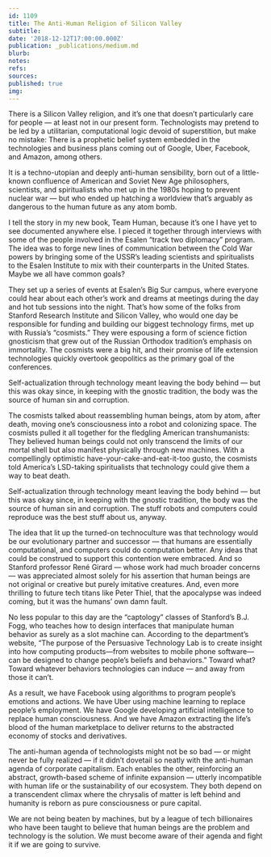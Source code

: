 ```yaml
---
id: 1109
title: The Anti-Human Religion of Silicon Valley
subtitle: 
date: '2018-12-12T17:00:00.000Z'
publication: _publications/medium.md
blurb: 
notes: 
refs: 
sources: 
published: true
img: 
---
```

There is a Silicon Valley religion, and it’s one that doesn’t particularly care for people — at least not in our present form. Technologists may pretend to be led by a utilitarian, computational logic devoid of superstition, but make no mistake: There is a prophetic belief system embedded in the technologies and business plans coming out of Google, Uber, Facebook, and Amazon, among others.

It is a techno-utopian and deeply anti-human sensibility, born out of a little-known confluence of American and Soviet New Age philosophers, scientists, and spiritualists who met up in the 1980s hoping to prevent nuclear war — but who ended up hatching a worldview that’s arguably as dangerous to the human future as any atom bomb.

I tell the story in my new book, Team Human, because it’s one I have yet to see documented anywhere else. I pieced it together through interviews with some of the people involved in the Esalen “track two diplomacy” program. The idea was to forge new lines of communication between the Cold War powers by bringing some of the USSR’s leading scientists and spiritualists to the Esalen Institute to mix with their counterparts in the United States. Maybe we all have common goals?

They set up a series of events at Esalen’s Big Sur campus, where everyone could hear about each other’s work and dreams at meetings during the day and hot tub sessions into the night. That’s how some of the folks from Stanford Research Institute and Silicon Valley, who would one day be responsible for funding and building our biggest technology firms, met up with Russia’s “cosmists.” They were espousing a form of science fiction gnosticism that grew out of the Russian Orthodox tradition’s emphasis on immortality. The cosmists were a big hit, and their promise of life extension technologies quickly overtook geopolitics as the primary goal of the conferences.

Self-actualization through technology meant leaving the body behind — but this was okay since, in keeping with the gnostic tradition, the body was the source of human sin and corruption.

The cosmists talked about reassembling human beings, atom by atom, after death, moving one’s consciousness into a robot and colonizing space. The cosmists pulled it all together for the fledgling American transhumanists: They believed human beings could not only transcend the limits of our mortal shell but also manifest physically through new machines. With a compellingly optimistic have-your-cake-and-eat-it-too gusto, the cosmists told America’s LSD-taking spiritualists that technology could give them a way to beat death.

Self-actualization through technology meant leaving the body behind — but this was okay since, in keeping with the gnostic tradition, the body was the source of human sin and corruption. The stuff robots and computers could reproduce was the best stuff about us, anyway.

The idea that lit up the turned-on technoculture was that technology would be our evolutionary partner and successor — that humans are essentially computational, and computers could do computation better. Any ideas that could be construed to support this contention were embraced. And so Stanford professor René Girard — whose work had much broader concerns — was appreciated almost solely for his assertion that human beings are not original or creative but purely imitative creatures. And, even more thrilling to future tech titans like Peter Thiel, that the apocalypse was indeed coming, but it was the humans’ own damn fault.

No less popular to this day are the “captology” classes of Stanford’s B.J. Fogg, who teaches how to design interfaces that manipulate human behavior as surely as a slot machine can. According to the department’s website, “The purpose of the Persuasive Technology Lab is to create insight into how computing products—from websites to mobile phone software—can be designed to change people’s beliefs and behaviors.” Toward what? Toward whatever behaviors technologies can induce — and away from those it can’t.

As a result, we have Facebook using algorithms to program people’s emotions and actions. We have Uber using machine learning to replace people’s employment. We have Google developing artificial intelligence to replace human consciousness. And we have Amazon extracting the life’s blood of the human marketplace to deliver returns to the abstracted economy of stocks and derivatives.

The anti-human agenda of technologists might not be so bad — or might never be fully realized — if it didn’t dovetail so neatly with the anti-human agenda of corporate capitalism. Each enables the other, reinforcing an abstract, growth-based scheme of infinite expansion — utterly incompatible with human life or the sustainability of our ecosystem. They both depend on a transcendent climax where the chrysalis of matter is left behind and humanity is reborn as pure consciousness or pure capital.

We are not being beaten by machines, but by a league of tech billionaires who have been taught to believe that human beings are the problem and technology is the solution. We must become aware of their agenda and fight it if we are going to survive.
